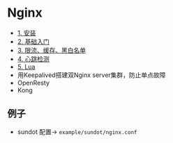 # Nginx

- [1. 安装](1_安装.md)
- [2. 基础入门](2_基础入门.md)
- [3. 限流、缓存、黑白名单](3_限流缓存黑白名单.md)
- [4. 心跳检测](4_心跳检测.md)
- [5. Lua](5_Lua.md)
- 用Keepalived搭建双Nginx server集群，防止单点故障
- OpenResty
- Kong

## 例子

- sundot 配置-> `example/sundot/nginx.conf`